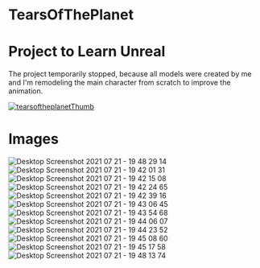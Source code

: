 # TearsOfThePlanet
# Project to Learn Unreal 

The project temporarily stopped, because all models were created by me and I'm remodeling the main character from scratch to improve the animation.

[![tearsoftheplanetThumb](https://user-images.githubusercontent.com/19962199/126582317-b6b59b33-4751-4d01-b684-f977d8cbd148.PNG)](https://youtu.be/FO0I7QiTbdU "Video Testando")

# Images
![Desktop Screenshot 2021 07 21 - 19 48 29 14](https://user-images.githubusercontent.com/19962199/126579567-6f029c8f-7638-4c1f-95bb-d2e456a499ae.png)
![Desktop Screenshot 2021 07 21 - 19 42 01 31](https://user-images.githubusercontent.com/19962199/126579570-6e535bfa-7f34-4bca-83d8-6926689fe6ae.png)
![Desktop Screenshot 2021 07 21 - 19 42 15 08](https://user-images.githubusercontent.com/19962199/126579575-e6a923fe-51b3-4b24-80f1-127ffb287755.png)
![Desktop Screenshot 2021 07 21 - 19 42 24 65](https://user-images.githubusercontent.com/19962199/126579578-ab79a37e-3446-462a-9afb-b3d4128545e3.png)
![Desktop Screenshot 2021 07 21 - 19 42 39 16](https://user-images.githubusercontent.com/19962199/126579583-ecd28de6-e5a7-40de-b2e7-c555b6f4671c.png)
![Desktop Screenshot 2021 07 21 - 19 43 06 45](https://user-images.githubusercontent.com/19962199/126579585-cc4515bc-b1a8-4242-9025-c8e14865e334.png)
![Desktop Screenshot 2021 07 21 - 19 43 54 68](https://user-images.githubusercontent.com/19962199/126579590-12e518a6-1165-45ae-a73b-33be55ea74f0.png)
![Desktop Screenshot 2021 07 21 - 19 44 06 07](https://user-images.githubusercontent.com/19962199/126579593-450da60e-3214-4c51-8199-6dcfd4f3a665.png)
![Desktop Screenshot 2021 07 21 - 19 44 23 52](https://user-images.githubusercontent.com/19962199/126579596-cbab0e1e-2c13-422a-9929-3a12dd09697d.png)
![Desktop Screenshot 2021 07 21 - 19 45 08 60](https://user-images.githubusercontent.com/19962199/126579598-653f75bd-2506-4053-aaf3-e65e31161530.png)
![Desktop Screenshot 2021 07 21 - 19 45 17 58](https://user-images.githubusercontent.com/19962199/126579603-94759ba6-2f54-4a60-a6ee-f0279c3cfe79.png)
![Desktop Screenshot 2021 07 21 - 19 48 13 74](https://user-images.githubusercontent.com/19962199/126579606-fc6c77f6-8149-4a85-8d65-5fc28c7fc821.png)

